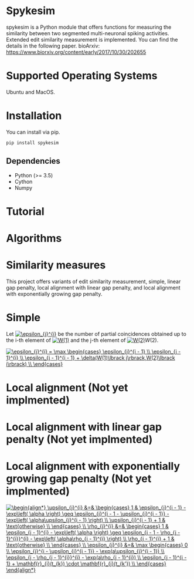 # Spykesim

spykesim is a Python module that offers functions for measuring the similarity between two segmented multi-neuronal spiking activities.
Extended edit similarity measurement is implemented. You can find the details in the following paper.
bioArxiv: https://www.biorxiv.org/content/early/2017/10/30/202655
# Supported Operating Systems
Ubuntu and MacOS.

# Installation
You can install via pip.
```python
pip install spykesim
```

## Dependencies

- Python (>= 3.5)
- Cython
- Numpy

# Tutorial 

# Algorithms

# Similarity measures
This project offers variants of edit similarity measurement, simple, linear gap penalty, local alignment with linear gap penalty, and local alignment with exponentially growing gap penalty.

# Simple
Let <a href="https://www.codecogs.com/eqnedit.php?latex=\epsilon_{j}^{i}" target="_blank"><img src="https://latex.codecogs.com/gif.latex?\epsilon_{j}^{i}" title="\epsilon_{j}^{i}" /></a> be the number of partial coincidences obtained up to the i-th element of <a href="https://www.codecogs.com/eqnedit.php?latex=W(1)" target="_blank"><img src="https://latex.codecogs.com/gif.latex?W(1)" title="W(1)" /></a> and the j-th element of <a href="https://www.codecogs.com/eqnedit.php?latex=W(2)" target="_blank"><img src="https://latex.codecogs.com/gif.latex?W(2)" title="W(2)" /></a>$W(2)$.

<a href="https://www.codecogs.com/eqnedit.php?latex=\epsilon_{j}^{i}&space;=&space;\max&space;\begin{cases}&space;\epsilon_{j}^{i&space;-&space;1}&space;\\&space;\epsilon_{j&space;-&space;1}^{i}&space;\\&space;\epsilon_{j&space;-&space;1}^{i&space;-&space;1}&space;&plus;&space;\delta(W(1)\lbrack&space;j\rbrack,W(2)\lbrack&space;i\rbrack)&space;\\&space;\end{cases}" target="_blank"><img src="https://latex.codecogs.com/gif.latex?\epsilon_{j}^{i}&space;=&space;\max&space;\begin{cases}&space;\epsilon_{j}^{i&space;-&space;1}&space;\\&space;\epsilon_{j&space;-&space;1}^{i}&space;\\&space;\epsilon_{j&space;-&space;1}^{i&space;-&space;1}&space;&plus;&space;\delta(W(1)\lbrack&space;j\rbrack,W(2)\lbrack&space;i\rbrack)&space;\\&space;\end{cases}" title="\epsilon_{j}^{i} = \max \begin{cases} \epsilon_{j}^{i - 1} \\ \epsilon_{j - 1}^{i} \\ \epsilon_{j - 1}^{i - 1} + \delta(W(1)\lbrack j\rbrack,W(2)\lbrack i\rbrack) \\ \end{cases}" /></a>
<!--
$$
  \epsilon_{j}^{i} = \max
  \begin{cases}
  \epsilon_{j}^{i - 1} \\
  \epsilon_{j - 1}^{i} \\
  \epsilon_{j - 1}^{i - 1} + \delta(W(1)\lbrack j\rbrack,W(2)\lbrack i\rbrack) \\ 
  \end{cases}
$$
-->

# Local alignment (Not yet implmented)

# Local alignment with linear gap penalty (Not yet implmented)

# Local alignment with exponentially growing gap penalty (Not yet implmented)

<a href="https://www.codecogs.com/eqnedit.php?latex=\begin{align*}&space;\upsilon_{j}^{i}&space;&=&&space;\begin{cases}&space;1&space;&&space;\epsilon_{j}^{i&space;-&space;1}&space;-&space;\exp\left(&space;\alpha&space;\right)&space;\geq&space;\epsilon_{j}^{i&space;-&space;1&space;-&space;\upsilon_{j}^{i&space;-&space;1}}&space;-&space;\exp\left(&space;\alpha\upsilon_{j}^{i&space;-&space;1}&space;\right)&space;\\&space;\upsilon_{j}^{i&space;-&space;1}&space;&plus;&space;1&space;&&space;\text{otherwise}&space;\\&space;\end{cases}&space;\\&space;\rho_{j}^{i}&space;&=&&space;\begin{cases}&space;1&space;&&space;\epsilon_{j&space;-&space;1}^{i}&space;-&space;\exp\left(&space;\alpha&space;\right)&space;\geq&space;\epsilon_{j&space;-&space;1&space;-&space;\rho_{j&space;-&space;1}^{i}}^{i}&space;-&space;\exp\left(&space;\alpha\rho_{j&space;-&space;1}^{i}&space;\right)&space;\\&space;\rho_{j&space;-&space;1}^{i}&space;&plus;&space;1&space;&&space;\text{otherwise}&space;\\&space;\end{cases}&space;\\&space;\epsilon_{j}^{i}&space;&=&&space;\max&space;\begin{cases}&space;0&space;\\&space;\epsilon_{j}^{i&space;-&space;\upsilon_{j}^{i&space;-&space;1}}&space;-&space;\exp(a\upsilon_{j}^{i&space;-&space;1})&space;\\&space;\epsilon_{j&space;-&space;\rho_{j&space;-&space;1}^{i}}^{i}&space;-&space;\exp(a\rho_{j&space;-&space;1}^{i})&space;\\&space;\epsilon_{j&space;-&space;1}^{i&space;-&space;1}&space;&plus;&space;\mathbf{r}_{i}(t_{k})&space;\cdot&space;\mathbf{r}_{j}(t_{k'})&space;\\&space;\end{cases}&space;\end{align*}" target="_blank"><img src="https://latex.codecogs.com/gif.latex?\begin{align*}&space;\upsilon_{j}^{i}&space;&=&&space;\begin{cases}&space;1&space;&&space;\epsilon_{j}^{i&space;-&space;1}&space;-&space;\exp\left(&space;\alpha&space;\right)&space;\geq&space;\epsilon_{j}^{i&space;-&space;1&space;-&space;\upsilon_{j}^{i&space;-&space;1}}&space;-&space;\exp\left(&space;\alpha\upsilon_{j}^{i&space;-&space;1}&space;\right)&space;\\&space;\upsilon_{j}^{i&space;-&space;1}&space;&plus;&space;1&space;&&space;\text{otherwise}&space;\\&space;\end{cases}&space;\\&space;\rho_{j}^{i}&space;&=&&space;\begin{cases}&space;1&space;&&space;\epsilon_{j&space;-&space;1}^{i}&space;-&space;\exp\left(&space;\alpha&space;\right)&space;\geq&space;\epsilon_{j&space;-&space;1&space;-&space;\rho_{j&space;-&space;1}^{i}}^{i}&space;-&space;\exp\left(&space;\alpha\rho_{j&space;-&space;1}^{i}&space;\right)&space;\\&space;\rho_{j&space;-&space;1}^{i}&space;&plus;&space;1&space;&&space;\text{otherwise}&space;\\&space;\end{cases}&space;\\&space;\epsilon_{j}^{i}&space;&=&&space;\max&space;\begin{cases}&space;0&space;\\&space;\epsilon_{j}^{i&space;-&space;\upsilon_{j}^{i&space;-&space;1}}&space;-&space;\exp(a\upsilon_{j}^{i&space;-&space;1})&space;\\&space;\epsilon_{j&space;-&space;\rho_{j&space;-&space;1}^{i}}^{i}&space;-&space;\exp(a\rho_{j&space;-&space;1}^{i})&space;\\&space;\epsilon_{j&space;-&space;1}^{i&space;-&space;1}&space;&plus;&space;\mathbf{r}_{i}(t_{k})&space;\cdot&space;\mathbf{r}_{j}(t_{k'})&space;\\&space;\end{cases}&space;\end{align*}" title="\begin{align*} \upsilon_{j}^{i} &=& \begin{cases} 1 & \epsilon_{j}^{i - 1} - \exp\left( \alpha \right) \geq \epsilon_{j}^{i - 1 - \upsilon_{j}^{i - 1}} - \exp\left( \alpha\upsilon_{j}^{i - 1} \right) \\ \upsilon_{j}^{i - 1} + 1 & \text{otherwise} \\ \end{cases} \\ \rho_{j}^{i} &=& \begin{cases} 1 & \epsilon_{j - 1}^{i} - \exp\left( \alpha \right) \geq \epsilon_{j - 1 - \rho_{j - 1}^{i}}^{i} - \exp\left( \alpha\rho_{j - 1}^{i} \right) \\ \rho_{j - 1}^{i} + 1 & \text{otherwise} \\ \end{cases} \\ \epsilon_{j}^{i} &=& \max \begin{cases} 0 \\ \epsilon_{j}^{i - \upsilon_{j}^{i - 1}} - \exp(a\upsilon_{j}^{i - 1}) \\ \epsilon_{j - \rho_{j - 1}^{i}}^{i} - \exp(a\rho_{j - 1}^{i}) \\ \epsilon_{j - 1}^{i - 1} + \mathbf{r}_{i}(t_{k}) \cdot \mathbf{r}_{j}(t_{k'}) \\ \end{cases} \end{align*}" /></a>
<!--
$$
\begin{align*} 
\upsilon_{j}^{i} &=& \begin{cases}
1 & \epsilon_{j}^{i - 1} - \exp\left( \alpha \right) \geq \epsilon_{j}^{i - 1 - \upsilon_{j}^{i - 1}} - \exp\left( \alpha\upsilon_{j}^{i - 1} \right) \\
\upsilon_{j}^{i - 1} + 1 & \text{otherwise} \\
\end{cases} \\
\rho_{j}^{i} &=& \begin{cases}
1 & \epsilon_{j - 1}^{i} - \exp\left( \alpha \right) \geq \epsilon_{j - 1 - \rho_{j - 1}^{i}}^{i} - \exp\left( \alpha\rho_{j - 1}^{i} \right) \\
\rho_{j - 1}^{i} + 1 & \text{otherwise} \\
\end{cases} \\
\epsilon_{j}^{i} &=& \max \begin{cases}
0 \\
\epsilon_{j}^{i - \upsilon_{j}^{i - 1}} - \exp(a\upsilon_{j}^{i - 1}) \\
\epsilon_{j - \rho_{j - 1}^{i}}^{i} - \exp(a\rho_{j - 1}^{i}) \\
\epsilon_{j - 1}^{i - 1} + \mathbf{r}_{i}(t_{k}) \cdot \mathbf{r}_{j}(t_{k'}) \\
\end{cases}
\end{align*}
$$
-->
